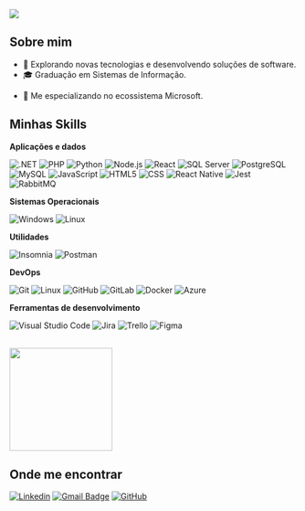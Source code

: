 ![](https://komarev.com/ghpvc/?username=ericcamposdev&color=006bed)

## Sobre mim

- 🤔 Explorando novas tecnologias e desenvolvendo soluções de software.
- 🎓 Graduação em Sistemas de Informação.
<!-- 💼 Trabalhando como {stack em que você trabalhar} na {empresa}.-->
- 🌱 Me especializando no ecossistema Microsoft.

## Minhas Skills

**Aplicações e dados**

![.NET](https://img.shields.io/badge/-.NET-333333?style=flat&logo=dotnet&logoColor=512BD4)
![PHP](https://img.shields.io/badge/-PHP-333333?style=flat&logo=php&logoColor=777BB4)
![Python](https://img.shields.io/badge/-Python-333333?style=flat&logo=python&logoColor=3776AB)
![Node.js](https://img.shields.io/badge/-Node.js-333333?style=flat&logo=node.js&logoColor=339933)
![React](https://img.shields.io/badge/-React-333333?style=flat&logo=react&logoColor=61DAFB)
![SQL Server](https://img.shields.io/badge/-SQL%20Server-333333?style=flat&logo=microsoftsqlserver&logoColor=CC2927)
![PostgreSQL](https://img.shields.io/badge/-PostgreSQL-333333?style=flat&logo=postgresql&logoColor=336791)
![MySQL](https://img.shields.io/badge/-MySQL-333333?style=flat&logo=mysql)
![JavaScript](https://img.shields.io/badge/-JavaScript-333333?style=flat&logo=javascript)
![HTML5](https://img.shields.io/badge/-HTML5-333333?style=flat&logo=HTML5)
![CSS](https://img.shields.io/badge/-CSS-333333?style=flat&logo=CSS3&logoColor=1572B6)
![React Native](https://img.shields.io/badge/-React%20Native-333333?style=flat&logo=react)
![Jest](https://img.shields.io/badge/-Jest-333333?style=flat&logo=jest)
![RabbitMQ](https://img.shields.io/badge/-RabbitMQ-333333?style=flat&logo=rabbitmq&logoColor=FF6600)

**Sistemas Operacionais**

![Windows](https://img.shields.io/badge/-Windows-333333?style=flat&logo=windows&logoColor=0078D6)
![Linux](https://img.shields.io/badge/-Linux-333333?style=flat&logo=linux&logoColor=FCC624)

**Utilidades**

![Insomnia](https://img.shields.io/badge/-Insomnia-333333?style=flat&logo=insomnia)
![Postman](https://img.shields.io/badge/-Postman-333333?style=flat&logo=postman)

**DevOps**

![Git](https://img.shields.io/badge/-Git-333333?style=flat&logo=git)
![Linux](https://img.shields.io/badge/-Linux-333333?style=flat&logo=linux&logoColor=FCC624)
![GitHub](https://img.shields.io/badge/-GitHub-333333?style=flat&logo=github)
![GitLab](https://img.shields.io/badge/-GitLab-333333?style=flat&logo=gitlab&logoColor=FC6D26)
![Docker](https://img.shields.io/badge/-Docker-333333?style=flat&logo=docker&logoColor=2496ED)
![Azure](https://img.shields.io/badge/-Azure-333333?style=flat&logo=microsoftazure&logoColor=0078D4)


**Ferramentas de desenvolvimento**

![Visual Studio Code](https://img.shields.io/badge/-Visual%20Studio%20Code-333333?style=flat&logo=visual-studio-code&logoColor=007ACC)
![Jira](https://img.shields.io/badge/-Jira-333333?style=flat&logo=jira&logoColor=0052CC)
![Trello](https://img.shields.io/badge/-Trello-333333?style=flat&logo=trello&logoColor=007ACC)
![Figma](https://img.shields.io/badge/-Figma-333333?style=flat&logo=figma&logoColor=007ACC)

<br/>

<a href="https://github.com/ericcamposdev" title="Perfil de Eric">
  <img height="180em" src="https://github-readme-stats.vercel.app/api?username=ericcamposdev&theme=dracula&show_icons=true" />
</a>

## Onde me encontrar

[![Linkedin](https://img.shields.io/badge/-linkedin:Eric-blue?style=flat-square&logo=Linkedin&logoColor=white&link=https://www.linkedin.com/in/eric-campos-8051091a9/)](https://www.linkedin.com/in/eric-campos-8051091a9/)
[![Gmail Badge](https://img.shields.io/badge/-eric.campos.dev@outlook.com-006bed?style=flat-square&logo=Gmail&logoColor=white&link=mailto:SEU-EMAIL)](mailto:SEU-EMAIL)
[![GitHub](https://img.shields.io/github/followers/ericcamposdev?label=follow&style=social)](https://github.com/EricCamposDev/)
